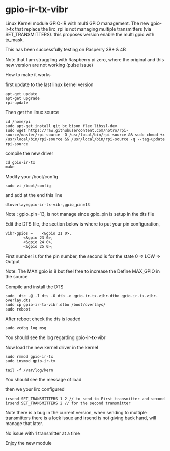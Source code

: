 # gpio-ir-tx-vibr
Linux Kernel module GPIO-IR with multi GPIO management.
The new gpio-ir-tx that replace the lirc_rpi is not managing multiple transmitters (via SET_TRANSMITTERS). this proposes version enable the multi gpio with tx_mask.

This has been successfully testing on
Rasperry 3B+ & 4B

Note that I am struggling with Raspberry pi zero, where the original and this new version are not working (pulse issue)

How to make it works

first update to the last linux kernel version
```
apt-get update
apt-get upgrade
rpi-update
```

Then get the linux source
```
cd /home/pi
sudo apt-get install git bc bison flex libssl-dev
sudo wget https://raw.githubusercontent.com/notro/rpi-source/master/rpi-source -O /usr/local/bin/rpi-source && sudo chmod +x /usr/local/bin/rpi-source && /usr/local/bin/rpi-source -q --tag-update
rpi-source
```

compile the new driver
```
cd gpio-ir-tx
make
```

Modify your /boot/config
```
sudo vi /boot/config
```
and add at the end this line
```
dtoverlay=gpio-ir-tx-vibr,gpio_pin=13
```
Note : gpio_pin=13, is not manage since gpio_pin is setup in the dts file 

Edit the DTS file, the section below is where to put your pin configuration,
```
vibr-gpios = 	<&gpio 21 0>,
		<&gpio 23 0>,
		<&gpio 24 0>,
		<&gpio 25 0>;
```              
First number is for the pin number, the second is for the state 0 => LOW => Output

Note: The MAX gpio is 8 but feel free to increase the Define MAX_GPIO in the source

Compile and install the DTS 
```
sudo  dtc -@ -I dts -O dtb -o gpio-ir-tx-vibr.dtbo gpio-ir-tx-vibr-overlay.dts
sudo cp gpio-ir-tx-vibr.dtbo /boot/overlays/
sudo reboot 
```

After reboot check the dts is loaded
```
sudo vcdbg log msg
```
You should see the log regarding gpio-ir-tx-vibr

Now load the new kernel driver in the kernel 
```
sudo rmmod gpio-ir-tx
sudo insmod gpio-ir-tx

tail -f /var/log/kern
```
You should see the message of load

then we your lirc configured
```
irsend SET_TRANSMITTERS 1 2 // to send to First transmitter and second
irsend SET_TRANSMITTERS 2 // for the second transmitter
```
Note there is a bug in the current version, when sending to multiple transmitters there is a lock issue and irsend is not giving back hand, will manage that later.

No issue with 1 transmitter at a time

Enjoy the new module




